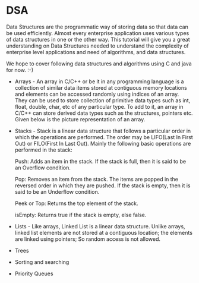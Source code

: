 # DSA

Data Structures are the programmatic way of storing data so that data can be used efficiently. Almost every enterprise application uses various types of data structures in one or the other way. This tutorial will give you a great understanding on Data Structures needed to understand the complexity of enterprise level applications and need of algorithms, and data structures.

We hope to cover following data structures and algorithms using C and java for now. :-)

* Arrays - An array in C/C++ or be it in any programming language is a collection of similar data items stored at contiguous memory locations and elements can be accessed randomly using indices of an array.  
They can be used to store collection of primitive data types such as int, float, double, char, etc of any particular type. To add to it, an array in C/C++ can store derived data types such as the structures, pointers etc. Given below is the picture representation of an array.

* Stacks - Stack is a linear data structure that follows a particular order in which the operations are performed. The order may be LIFO(Last In First Out) or FILO(First In Last Out).
Mainly the following basic operations are performed in the stack:

    Push: Adds an item in the stack. If the stack is full, then it is said to be an Overflow condition.

    Pop: Removes an item from the stack. The items are popped in the reversed order in which they are pushed. If the stack is empty, then it is said to be an Underflow condition.

    Peek or Top: Returns the top element of the stack.

    isEmpty: Returns true if the stack is empty, else false.

* Lists - Like arrays, Linked List is a linear data structure. Unlike arrays, linked list elements are not stored at a contiguous location; the elements are linked using pointers; So random access is not allowed.

* Trees
* Sorting and searching
* Priority Queues

